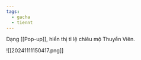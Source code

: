 ```yaml
---
tags:
  - gacha
  - tiennt
---
```

Dạng [[Pop-up]], hiển thị tỉ lệ chiêu mộ Thuyền Viên. 

![[20241111150417.png]]